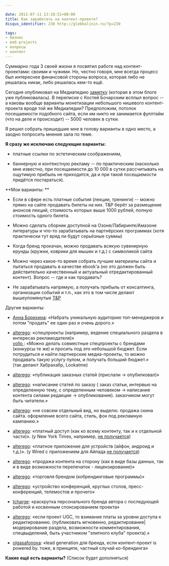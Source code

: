```yaml
---

date: 2011-07-11 13:10:51+00:00
title: Как заработать на контент-проекте?
disqus_identifier: 230 http://glebkalinin.ru/?p=230

tags:
- бизнес
- веб-projects
- вопросы
- контент
---
```


Суммарно года 3 своей жизни я посвятил работе над контент-проектами: своими и чужими. Но, честно говоря, мне всегда процесс был интереснее финансовой стороны вопроса, которая либо не решалась никак, либо решалась кем-то ещё.

Сегодня опубликовал на Медиапедию [заметку](http://mediapedia.ru/2011/07/11/google-docs-wordpress-indesign-newspaper/) (которая в этом блоге уже публиковалась). В переписке с Костей Бочарским всплыл вопрос -- а каковы вообще варианты монетизации небольшого нишевого контент-проекта вроде той же Медиапедии? Предположим, потолок посещаемости подобного сайта, если им никто не занимается фуллтайм (что на деле и происходит) -- 5000 человек в сутки.

Я решил собрать пришедшие мне в голову варианты в одно место, а заодно попросить мнения зала по теме.

<!-- more -->

**Я сразу же исключаю следующие варианты:**




	
  * платные ссылки по эстетическим соображениям, 

	
  * баннерную и контекстную рекламу -- по практическим (насколько мне известно, при посещаемости до 10 000 в сутки рассчитывать на ощутимую прибыль не приходится, да и при такой посещаемости придётся постараться). 




**Мои варианты:
**



	
  * Если в сфере есть платные события (лекции, тренинги) -- можно прямо на сайте продавать билеты на них. T&P берёт за размещение анонсов лекций, стоимость которых выше 1000 рублей, полную стоимость одного билета.

	
  * Можно сделать сборник доступной на Озоне/Лабиринте/Амазоне литературы и что-то зарабатывать на партнёрских программах (хотя практически тут вряд ли будут серьёзные суммы)

	
  * Когда бренд прокачан, можно продавать всякую сувенирную ерунды (кружки, коврики для мышек и т.д.) с символикой сайта

	
  * Можно через какое-то время собрать лучшие материалы сайта и пытаться продавать в качестве ebook'а (но это должен быть действительно качественный и актуальный отредактированный контент). Вопрос -- где и как продавать?

	
  * Не зарабатывать напрямую, а получать прибыль от консалтинга, организации событий и т.п., как это в том числе делают вышеупомянутые [T&P](http://theoryandpractice.ru/pages/consulting)



Другие варианты:


  * [Анна Борихина](http://twitter.com/#!/N_Anna_N): «Набрать уникальную аудиторию топ-менеджеров и потом "продать" ее один раз и очень дорого.»


  * [alterego](http://friendfeed.com/alterego): «спецпроекты (например, ведение специального раздела в интересах рекламодателя)»  
[ yollo ](http://friendfeed.com/yollo): «Можно делать совместные спецпроекты с брендами (конкурсы те же) и просить под это небольшой бюджет. Если потрудиться и найти партнерские медиа-проекты, то можно продавать такую услугу пулом, и получать больший бюджет.»  
(так делают Хабрахабр, Lookatme)


  * [alterego](http://friendfeed.com/alterego):  «публикация заказных статей (прислали -> опубилковал)»


  * [alterego](http://friendfeed.com/alterego): «написание статей по заказу ( заказ статьи, интервью на определенную тему, с определенным человеком -> написание контента силами редакции -> опубликование). заказчиком могут быть читатели.»


  * [alterego](http://friendfeed.com/alterego): «не совсем отдельный вид, но выделю. продажа скина сайта. оформление всего сайта, стиль, фон под рекламную кампанию.»


  * [alterego](http://friendfeed.com/alterego): «платный доступ (как ко всему контенту, так и к отдельной части)». (у New York Times, например, [не получается](http://expert.ru/2011/07/4/pochemu-gazetyi-umirayut-dazhe-v-internete/))


  * [alterego](http://friendfeed.com/alterego): «платное приложение для устройств (айфон, андроид и т.д.)». (у Wired с приложением для Айпада [не получается](http://www.teleread.com/paul-biba/wired-now-available-on-the-ipad-at-no-cost-to-print-subscribers/))


  * [alterego](http://friendfeed.com/alterego): «продажа контента на сторону (как в виде базы данных, так и в виде возможности перепечаток - лицензирование)»


  * [alterego](http://friendfeed.com/alterego): «торговля брендом (кобрендинговые программы)»


  * [alterego](http://friendfeed.com/alterego): «устройство конференций, круглых столов, пресс-конференций, телемостов и прочего»


  * [tcharge](http://friendfeed.com/tcharge): «раскрутка персонального бренда автора с последующей работой и косвенным спонсированием проекта»


  * [alterego](http://friendfeed.com/alterego): «если проект UGC, то взимание платы за уровни доступа к редактированию. (публиковать мгновенно, редактирование|модерирование раздела, возможности комментирования, спецвыделений, быть участником "элитного клуба" проекта).»


  * [olgasafonova](http://friendfeed.com/olgasafonova): «lead generation для бренда, если контент-проект is powered by. тоже, в принципе, частный случай ко-брендинга»




**Какие ещё есть варианты?** 
(Список будет дополняться)
